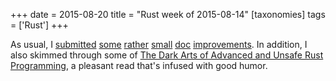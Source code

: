 +++
date = 2015-08-20
title = "Rust week of 2015-08-14"
[taxonomies]
tags = ['Rust']
+++

As usual, I [submitted] [some] [rather] [small] [doc]
[improvements]. In addition, I also skimmed through some of [The Dark
Arts of Advanced and Unsafe Rust Programming], a pleasant read that's
infused with good humor.

  [submitted]: https://github.com/rust-lang/rust/pull/27903
  [some]: https://github.com/rust-lang/rust/pull/27904
  [rather]: https://github.com/rust-lang/rust/pull/27905
  [small]: https://github.com/rust-lang/rust/pull/27920
  [doc]: https://github.com/rust-lang/rust/pull/27921
  [improvements]: https://github.com/rust-lang/rust/pull/27922
  [The Dark Arts of Advanced and Unsafe Rust Programming]: https://doc.rust-lang.org/nightly/nomicon
